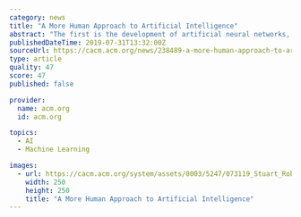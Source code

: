 ```yaml
---
category: news
title: "A More Human Approach to Artificial Intelligence"
abstract: "The first is the development of artificial neural networks, which are computer systems inspired by the way that neurons interconnect in the brain. Then, in the past decade, a particular theory of how the brain works has emerged that is consistent with that ..."
publishedDateTime: 2019-07-31T13:32:00Z
sourceUrl: https://cacm.acm.org/news/238489-a-more-human-approach-to-artificial-intelligence/fulltext
type: article
quality: 47
score: 47
published: false

provider:
  name: acm.org
  id: acm.org

topics:
  - AI
  - Machine Learning

images:
  - url: https://cacm.acm.org/system/assets/0003/5247/073119_Stuart_Robinson-Univ._Sussex_Clark.large.jpg?1564579150&amp;1564579148
    width: 250
    height: 250
    title: "A More Human Approach to Artificial Intelligence"
---
```

